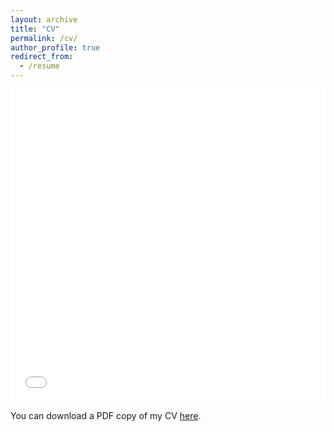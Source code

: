 ```yaml
---
layout: archive
title: "CV"
permalink: /cv/
author_profile: true
redirect_from:
  - /resume
---
```


<iframe src="/files/pdf/CV_Job_market_2023_Aug.pdf" width="100%" height="500" frameborder="no" border="0" marginwidth="0" marginheight="0"></iframe>

You can download a PDF copy of my CV [here](/files/pdf/CV_Job_market_2023_Aug.pdf).
